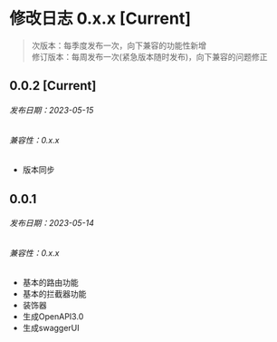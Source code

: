 # 修改日志 0.x.x [Current]

> 次版本：每季度发布一次，向下兼容的功能性新增  
> 修订版本：每周发布一次(紧急版本随时发布)，向下兼容的问题修正

## 0.0.2 [Current] 
###### 发布日期：2023-05-15
###### 兼容性：0.x.x

+ 版本同步

## 0.0.1
###### 发布日期：2023-05-14
###### 兼容性：0.x.x

+ 基本的路由功能
+ 基本的拦截器功能
+ 装饰器
+ 生成OpenAPI3.0
+ 生成swaggerUI